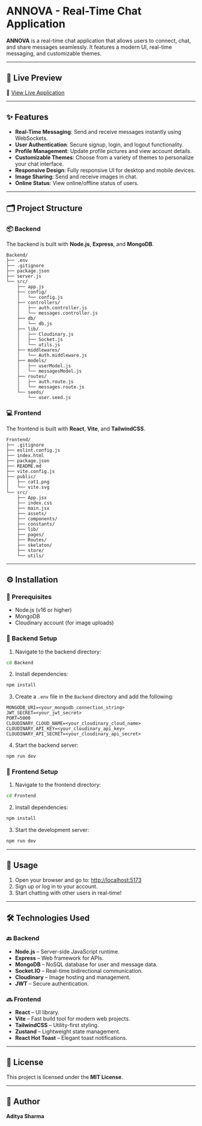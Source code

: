

# ANNOVA - Real-Time Chat Application

**ANNOVA** is a real-time chat application that allows users to connect, chat, and share messages seamlessly. It features a modern UI, real-time messaging, and customizable themes.

---

## 🚀 Live Preview

🔗 [View Live Application](https://annova-chat-app.onrender.com/)

---

## ✨ Features

- **Real-Time Messaging**: Send and receive messages instantly using WebSockets.
- **User Authentication**: Secure signup, login, and logout functionality.
- **Profile Management**: Update profile pictures and view account details.
- **Customizable Themes**: Choose from a variety of themes to personalize your chat interface.
- **Responsive Design**: Fully responsive UI for desktop and mobile devices.
- **Image Sharing**: Send and receive images in chat.
- **Online Status**: View online/offline status of users.

---

## 🗂️ Project Structure

### 📦 Backend

The backend is built with **Node.js**, **Express**, and **MongoDB**.

```
Backend/
├── .env
├── .gitignore
├── package.json
├── server.js
└── src/
    ├── app.js
    ├── config/
    │   └── config.js
    ├── controllers/
    │   ├── auth.controller.js
    │   └── messages.controller.js
    ├── db/
    │   └── db.js
    ├── lib/
    │   ├── Cloudinary.js
    │   ├── Socket.js
    │   └── utils.js
    ├── middlewares/
    │   └── Auth.middleware.js
    ├── models/
    │   ├── userModel.js
    │   └── messagesModel.js
    ├── routes/
    │   ├── auth.route.js
    │   └── messages.route.js
    └── seeds/
        └── user.seed.js
```

### 💻 Frontend

The frontend is built with **React**, **Vite**, and **TailwindCSS**.

```
Frontend/
├── .gitignore
├── eslint.config.js
├── index.html
├── package.json
├── README.md
├── vite.config.js
├── public/
│   ├── cat1.png
│   └── vite.svg
└── src/
    ├── App.jsx
    ├── index.css
    ├── main.jsx
    ├── assets/
    ├── components/
    ├── constants/
    ├── lib/
    ├── pages/
    ├── Routes/
    ├── skelaton/
    ├── store/
    └── utils/
```

---

## ⚙️ Installation

### 📌 Prerequisites

- Node.js (v16 or higher)
- MongoDB
- Cloudinary account (for image uploads)

### 🔧 Backend Setup

1. Navigate to the backend directory:

```bash
cd Backend
```

2. Install dependencies:

```bash
npm install
```

3. Create a `.env` file in the `Backend` directory and add the following:

```
MONGODB_URI=<your_mongodb_connection_string>
JWT_SECRET=<your_jwt_secret>
PORT=5000
CLOUDINARY_CLOUD_NAME=<your_cloudinary_cloud_name>
CLOUDINARY_API_KEY=<your_cloudinary_api_key>
CLOUDINARY_API_SECRET=<your_cloudinary_api_secret>
```

4. Start the backend server:

```bash
npm run dev
```

### 🎨 Frontend Setup

1. Navigate to the frontend directory:

```bash
cd Frontend
```

2. Install dependencies:

```bash
npm install
```

3. Start the development server:

```bash
npm run dev
```

---

## 📱 Usage

1. Open your browser and go to: [http://localhost:5173](http://localhost:5173)
2. Sign up or log in to your account.
3. Start chatting with other users in real-time!

---

## 🛠️ Technologies Used

### 🔙 Backend

- **Node.js** – Server-side JavaScript runtime.
- **Express** – Web framework for APIs.
- **MongoDB** – NoSQL database for user and message data.
- **Socket.IO** – Real-time bidirectional communication.
- **Cloudinary** – Image hosting and management.
- **JWT** – Secure authentication.

### 🔜 Frontend

- **React** – UI library.
- **Vite** – Fast build tool for modern web projects.
- **TailwindCSS** – Utility-first styling.
- **Zustand** – Lightweight state management.
- **React Hot Toast** – Elegant toast notifications.

---

## 📄 License

This project is licensed under the **MIT License**.

---

## 👤 Author

**Aditya Sharma**
```
